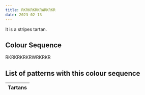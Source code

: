 ```yaml
---
title: RKRKRKRKRWRKRKR
date: 2023-02-13
---
```

<no value>

It is a <no value> stripes tartan.


## Colour Sequence
RKRKRKRKRWRKRKR

## List of patterns with this colour sequence

| Tartans |
|---------------|
